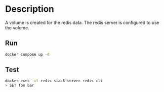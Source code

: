 # Description
A volume is created for the redis data. The redis server is configured to use the volume.
## Run
```bash
docker compose up -d
```

## Test
```bash
docker exec -it redis-stack-server redis-cli
> SET foo bar
```

